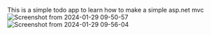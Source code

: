 This is a simple todo app to learn how to make a simple asp.net mvc
![Screenshot from 2024-01-29 09-50-57](https://github.com/Hoai2801/Todo-app-with-asp.net/assets/112496879/045c5bd2-5b64-463b-9833-5bcb5ee3227e)
![Screenshot from 2024-01-29 09-56-04](https://github.com/Hoai2801/Todo-app-with-asp.net/assets/112496879/bbf0635f-0b5b-47a5-8442-8c640319d228)
